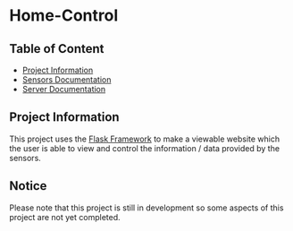 # Home-Control

## Table of Content
- [Project Information](#project-information)
- [Sensors Documentation](MicroControllers)
- [Server Documentation](Server)

## Project Information
This project uses the [Flask Framework](https://github.com/pallets/flask) to make a viewable website which the user
is able to view and control the information / data provided by the sensors.

## Notice
Please note that this project is still in development so some aspects of this project are not yet completed.
